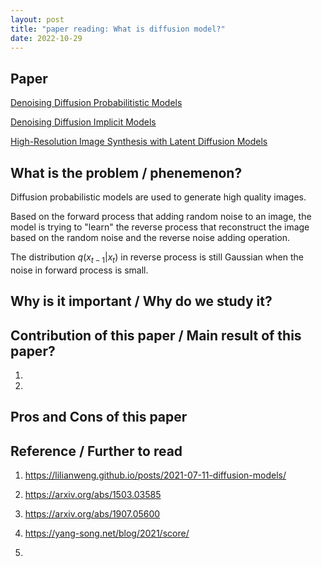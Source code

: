 ```yaml
---
layout: post
title: "paper reading: What is diffusion model?"
date: 2022-10-29
---
```


## Paper 

[Denoising Diffusion Probabilitistic Models](https://proceedings.neurips.cc/paper/2020/hash/4c5bcfec8584af0d967f1ab10179ca4b-Abstract.html)

[Denoising Diffusion Implicit Models](https://openreview.net/forum?id=St1giarCHLP)

[High-Resolution Image Synthesis with Latent Diffusion Models](https://openaccess.thecvf.com/content/CVPR2022/papers/Rombach_High-Resolution_Image_Synthesis_With_Latent_Diffusion_Models_CVPR_2022_paper.pdf)

## What is the problem / phenemenon?

Diffusion probabilistic models are used to generate high quality images. 

Based on the forward process that adding random noise to an image, the model is trying to "learn" the reverse process that reconstruct the image based on the random noise and the reverse noise adding operation.

The distribution $q(x_{t-1} | x_t)$ in reverse process is still Gaussian when the noise in forward process is small. 


## Why is it important / Why do we study it?





## Contribution of this paper / Main result of this paper?

1. 

2.

## Pros and Cons of this paper



## Reference / Further to read

1. https://lilianweng.github.io/posts/2021-07-11-diffusion-models/

2. https://arxiv.org/abs/1503.03585

3. https://arxiv.org/abs/1907.05600

4. https://yang-song.net/blog/2021/score/

5. 